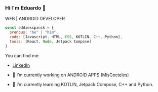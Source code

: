 ### Hi I´m Eduardo 👋
   WEB | ANDROID DEVELOPER
```js
const eddiexspansk = {
  prenous: "he" | "him",
  code: [Javascript, HTML, CSS, KOTLIN, C++, Python],
  tools: [React, Node, Jetpack Compose]
}
```

You can find me: 

- [LinkedIn](https://www.linkedin.com/in/eduardo-pinto-producer)

- 🔭 I’m currently working on ANDROID APPS (MisCocteles)
- 🌱 I’m currently learning KOTLIN, Jetpack Compose, C++ and Python.

